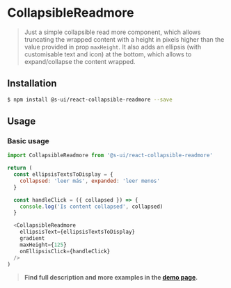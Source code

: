 # CollapsibleReadmore

> Just a simple collapsible read more component, which allows truncating the wrapped content with a height in pixels higher than the value provided in prop `maxHeight`.
It also adds an ellipsis (with customisable text and icon) at the bottom, which allows to expand/collapse the content wrapped.

<!-- ![](./assets/preview.png) -->

## Installation

```sh
$ npm install @s-ui/react-collapsible-readmore --save
```

## Usage

### Basic usage
```js
import CollapsibleReadmore from '@s-ui/react-collapsible-readmore'

return (
  const ellipsisTextsToDisplay = {
    collapsed: 'leer más', expanded: 'leer menos'
  }

  const handleClick = ({ collapsed }) => {
    console.log('Is content collapsed', collapsed)
  }

  <CollapsibleReadmore
    ellipsisText={ellipsisTextsToDisplay}
    gradient
    maxHeight={125}
    onEllipsisClick={handleClick}
  />
)
```


> **Find full description and more examples in the [demo page](https://sui-components.now.sh/workbench/collapsible/readmore).**

